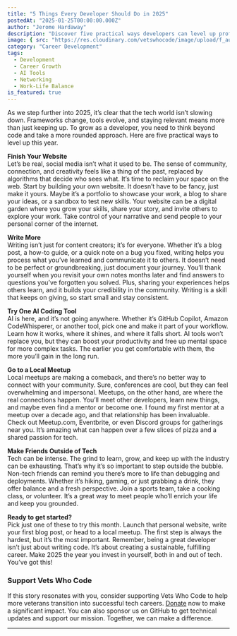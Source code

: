 ```yaml
---
title: "5 Things Every Developer Should Do in 2025"
postedAt: "2025-01-25T00:00:00.000Z"
author: "Jerome Hardaway"
description: "Discover five practical ways developers can level up professionally and personally in 2025, from building a personal website to making friends outside of tech."
image: { src: "https://res.cloudinary.com/vetswhocode/image/upload/f_auto,q_auto,g_auto/v1737784630/dev-2025_bhpafr.jpg" }
category: "Career Development"
tags:
  - Development
  - Career Growth
  - AI Tools
  - Networking
  - Work-Life Balance
is_featured: true
---
```


As we step further into 2025, it’s clear that the tech world isn’t slowing down. Frameworks change, tools evolve, and staying relevant means more than just keeping up. To grow as a developer, you need to think beyond code and take a more rounded approach. Here are five practical ways to level up this year.

**Finish Your Website**  
Let’s be real, social media isn’t what it used to be. The sense of community, connection, and creativity feels like a thing of the past, replaced by algorithms that decide who sees what. It’s time to reclaim your space on the web. Start by building your own website. It doesn’t have to be fancy, just make it yours. Maybe it’s a portfolio to showcase your work, a blog to share your ideas, or a sandbox to test new skills. Your website can be a digital garden where you grow your skills, share your story, and invite others to explore your work. Take control of your narrative and send people to your personal corner of the internet.

**Write More**  
Writing isn’t just for content creators; it’s for everyone. Whether it’s a blog post, a how-to guide, or a quick note on a bug you fixed, writing helps you process what you’ve learned and communicate it to others. It doesn’t need to be perfect or groundbreaking, just document your journey. You’ll thank yourself when you revisit your own notes months later and find answers to questions you’ve forgotten you solved. Plus, sharing your experiences helps others learn, and it builds your credibility in the community. Writing is a skill that keeps on giving, so start small and stay consistent.

**Try One AI Coding Tool**  
AI is here, and it’s not going anywhere. Whether it’s GitHub Copilot, Amazon CodeWhisperer, or another tool, pick one and make it part of your workflow. Learn how it works, where it shines, and where it falls short. AI tools won’t replace you, but they can boost your productivity and free up mental space for more complex tasks. The earlier you get comfortable with them, the more you’ll gain in the long run.

**Go to a Local Meetup**  
Local meetups are making a comeback, and there’s no better way to connect with your community. Sure, conferences are cool, but they can feel overwhelming and impersonal. Meetups, on the other hand, are where the real connections happen. You’ll meet other developers, learn new things, and maybe even find a mentor or become one. I found my first mentor at a meetup over a decade ago, and that relationship has been invaluable. Check out Meetup.com, Eventbrite, or even Discord groups for gatherings near you. It’s amazing what can happen over a few slices of pizza and a shared passion for tech.

**Make Friends Outside of Tech**  
Tech can be intense. The grind to learn, grow, and keep up with the industry can be exhausting. That’s why it’s so important to step outside the bubble. Non-tech friends can remind you there’s more to life than debugging and deployments. Whether it’s hiking, gaming, or just grabbing a drink, they offer balance and a fresh perspective. Join a sports team, take a cooking class, or volunteer. It’s a great way to meet people who’ll enrich your life and keep you grounded.

**Ready to get started?**  
Pick just one of these to try this month. Launch that personal website, write your first blog post, or head to a local meetup. The first step is always the hardest, but it’s the most important. Remember, being a great developer isn’t just about writing code. It’s about creating a sustainable, fulfilling career. Make 2025 the year you invest in yourself, both in and out of tech. You’ve got this!

### Support Vets Who Code

If this story resonates with you, consider supporting Vets Who Code to help more veterans transition into successful tech careers. [Donate](https://vetswhocode.io/donate) now to make a significant impact. You can also sponsor us on GitHub to get technical updates and support our mission. Together, we can make a difference.

---